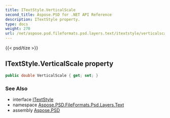 ```yaml
---
title: ITextStyle.VerticalScale
second_title: Aspose.PSD for .NET API Reference
description: ITextStyle property. 
type: docs
weight: 270
url: /net/aspose.psd.fileformats.psd.layers.text/itextstyle/verticalscale/
---
```

{{< psd/tize >}}
## ITextStyle.VerticalScale property

```csharp
public double VerticalScale { get; set; }
```

### See Also

* interface [ITextStyle](../)
* namespace [Aspose.PSD.FileFormats.Psd.Layers.Text](../../itextstyle/)
* assembly [Aspose.PSD](../../../)


